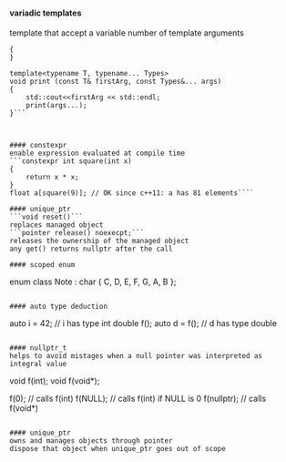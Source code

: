 #### variadic templates
template that accept a variable number of template arguments
```void print()
{
}

template<typename T, typename... Types>
void print (const T& firstArg, const Types&... args)
{
    std::cout<<firstArg << std::endl;
    print(args...);
}```



#### constexpr
enable expression evaluated at compile time
```constexpr int square(int x)
{
    return x * x;
}
float a[square(9)]; // OK since c++11: a has 81 elements````

#### unique_ptr
```void reset()```
replaces managed object
```pointer release() noexecpt;```
releases the ownership of the managed object
any get() returns nullptr after the call

#### scoped enum
```
enum class Note : char { C, D, E, F, G, A, B };
```

#### auto type deduction  
```
auto i = 42; // i has type int
double f();
auto d = f(); // d has type double
```

#### nullptr_t  
helps to avoid mistages when a null pointer was interpreted as integral value  

```
void f(int);
void f(void*);

f(0); // calls f(int)
f(NULL); // calls f(int) if NULL is 0
f(nullptr); // calls f(void*)
```

#### unique_ptr  
owns and manages objects through pointer  
dispose that object when unique_ptr goes out of scope  